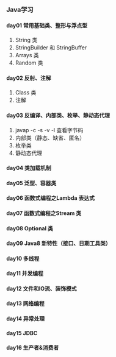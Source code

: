### Java学习
#### day01 常用基础类、整形与浮点型
1. String 类
2. StringBuilder 和 StringBuffer 
3. Arrays 类
4. Random 类
#### day02  反射、注解 
1. Class 类
2. 注解
#### day03 反编译、内部类、枚举、静动态代理
1. javap -c -s -v -l  查看字节码
2. 内部类（静态、缺省、匿名）
3. 枚举类
4. 静动态代理
#### day04 类加载机制

#### day05 泛型、容器类

#### day06 函数式编程之Lambda 表达式

#### day07 函数式编程之Stream 类
 
#### day08 Optional 类

#### day09 Java8 新特性（接口、日期工具类）

#### day10 多线程

#### day11 并发编程

#### day12 文件和IO流、装饰模式

#### day13 网络编程

#### day14 异常处理

#### day15 JDBC

#### day16 生产者&消费者
 